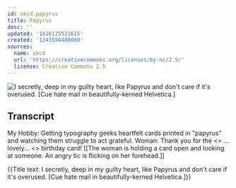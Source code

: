```yaml
---
id: xkcd.papyrus
title: Papyrus
desc: ''
updated: '1616125521615'
created: '1243580400000'
sources:
  name: xkcd
  url: 'https://creativecommons.org/licenses/by-nc/2.5/'
  license: Creative Commons 2.5
---
```

![I secretly, deep in my guilty heart, like Papyrus and don't care if it's overused. [Cue hate mail in beautifully-kerned Helvetica.]](https://imgs.xkcd.com/comics/papyrus.png)

## Transcript
My Hobby:
Getting typography geeks heartfelt cards printed in "papyrus" and watching them struggle to act grateful.
Woman: Thank you for the <<Twitch>> ... lovely... <<Twitch>> birthday card!
[[The woman is holding a card open and looking at someone.  An angry tic is flicking on her forehead.]]

{{Title text: I secretly, deep in my guilty heart, like Papyrus and don't care if it's overused. [Cue hate mail in beautifully-kerned Helvetica.]}}
